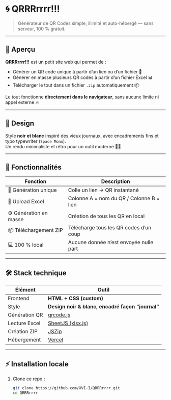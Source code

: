 # 🌀 QRRRrrrr!!!

> Générateur de QR Codes simple, illimité et auto-hébergé — sans serveur, 100 % gratuit.

---

## 🚀 Aperçu

**QRRRrrrr!!!** est un petit site web qui permet de :
- Générer un QR code unique à partir d’un lien ou d’un fichier 📄  
- Générer en masse plusieurs QR codes à partir d’un fichier Excel 📊  
- Télécharger le tout dans un fichier `.zip` automatiquement 📦

Le tout fonctionne **directement dans le navigateur**, sans aucune limite ni appel externe 🔥

---

## 🎨 Design

Style **noir et blanc** inspiré des vieux journaux, avec encadrements fins et typo typewriter (`Space Mono`).  
Un rendu minimaliste et rétro pour un outil moderne 👨‍💻

---

## 🧩 Fonctionnalités

| Fonction | Description |
|-----------|-------------|
| 🔗 Génération unique | Colle un lien → QR instantané |
| 📂 Upload Excel | Colonne A = nom du QR / Colonne B = lien |
| ⚙️ Génération en masse | Création de tous les QR en local |
| 📦 Téléchargement ZIP | Télécharge tous les QR codes d’un coup |
| 💻 100 % local | Aucune donnée n’est envoyée nulle part |

---

## 🛠️ Stack technique

| Élément | Outil |
|----------|--------|
| Frontend | **HTML + CSS (custom)** |
| Style | **Design noir & blanc, encadré façon “journal”** |
| Génération QR | [qrcode.js](https://cdnjs.com/libraries/qrcodejs) |
| Lecture Excel | [SheetJS (xlsx.js)](https://sheetjs.com/) |
| Création ZIP | [JSZip](https://stuk.github.io/jszip/) |
| Hébergement | [Vercel](https://vercel.com/) |

---

## ⚡ Installation locale

1. Clone ce repo :
   ```bash
   git clone https://github.com/XVI-I/QRRRrrrr.git
   cd QRRRrrrr
